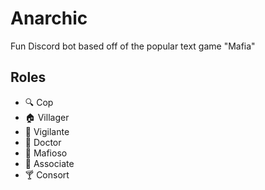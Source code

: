 # Anarchic
Fun Discord bot based off of the popular text game "Mafia"

## Roles
- 🔍 Cop
- 🏠 Villager
- 🔫 Vigilante
- 💊 Doctor
- 🥀 Mafioso
- 🌹 Associate
- 🍸 Consort

  
